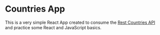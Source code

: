 # Countries App

This is a very simple React App created to consume the [Rest Countries API](https://restcountries.eu/) and practice some React and JavaScript basics.

